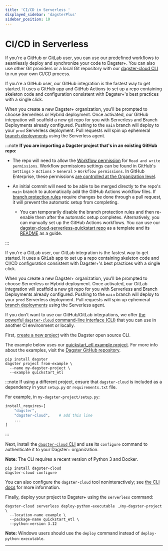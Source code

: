```yaml
---
title: 'CI/CD in Serverless '
displayed_sidebar: 'dagsterPlus'
sidebar_position: 10
---
```


# CI/CD in Serverless

If you're a GitHub or GitLab user, you can use our predefined workflows to seamlessly deploy and synchronize your code to Dagster+. You can also use other Git providers or a local Git repository with our [dagster-cloud CLI](/dagster-plus/deployment/branch-deployments/dagster-cloud-cli) to run your own CI/CD process.

<Tabs groupId="method">
<TabItem value="GitHub" label="With GitHub">

If you're a GitHub user, our GitHub integration is the fastest way to get started. It uses a GitHub app and GitHub Actions to set up a repo containing skeleton code and configuration consistent with Dagster+'s best practices with a single click.

When you create a new Dagster+ organization, you'll be prompted to choose Serverless or Hybrid deployment. Once activated, our GitHub integration will scaffold a new git repo for you with Serverless and Branch Deployments already configured. Pushing to the `main` branch will deploy to your `prod` Serverless deployment. Pull requests will spin up ephemeral [branch deployments](/dagster-plus/deployment/branch-deployments) using the Serverless agent.

:::note
**If you are importing a Dagster project that's in an existing GitHub repo:**

- The repo will need to allow the [Workflow permission](https://docs.github.com/en/repositories/managing-your-repositorys-settings-and-features/enabling-features-for-your-repository/managing-github-actions-settings-for-a-repository) for `Read and write permissions`. Workflow permissions settings can be found in GitHub's `Settings` > `Actions` > `General` > `Workflow permissions`. In GitHub Enterprise, these permissions [are controlled at the Organization level](https://github.com/orgs/community/discussions/57244).

- An initial commit will need to be able to be merged directly to the repo's `main` branch to automatically add the GitHub Actions workflow files. If [branch protection rules](https://docs.github.com/en/repositories/configuring-branches-and-merges-in-your-repository/managing-protected-branches/about-protected-branches#about-protected-branches) require changes be done through a pull request, it will prevent the automatic setup from completing.

  - You can temporarily disable the branch protection rules and then re-enable them after the automatic setup completes. Alternatively, you can manually set up the GitHub Actions workflows. You can use our [dagster-cloud-serverless-quickstart repo](https://github.com/dagster-io/dagster-cloud-serverless-quickstart) as a template and its [README](https://github.com/dagster-io/dagster-cloud-serverless-quickstart/blob/main/README.md) as a guide.

:::

</TabItem>

<TabItem value="GitLab" label="With GitLab">

If you're a GitLab user, our GitLab integration is the fastest way to get started. It uses a GitLab app to set up a repo containing skeleton code and CI/CD configuration consistent with Dagster+'s best practices with a single click.

When you create a new Dagster+ organization, you'll be prompted to choose Serverless or Hybrid deployment. Once activated, our GitLab integration will scaffold a new git repo for you with Serverless and Branch Deployments already configured. Pushing to the `main` branch will deploy to your `prod` Serverless deployment. Pull requests will spin up ephemeral [branch deployments](/dagster-plus/deployment/branch-deployments) using the Serverless agent.

</TabItem>

<TabItem value="Other" label="Other Git providers or local development">

If you don't want to use our GitHub/GitLab integrations, we offer [the powerful `dagster-cloud` command-line interface (CLI)](/dagster-plus/deployment/branch-deployments/dagster-cloud-cli) that you can use in another CI environment or locally.

First, [create a new project](/getting-started/quickstart) with the Dagster open source CLI.

The example below uses our [quickstart_etl example project](https://github.com/dagster-io/dagster/tree/master/examples/quickstart_etl). For more info about the examples, visit the [Dagster GitHub repository](https://github.com/dagster-io/dagster/tree/master/examples).

```shell
pip install dagster
dagster project from-example \
  --name my-dagster-project \
  --example quickstart_etl
```

:::note
If using a different project, ensure that `dagster-cloud` is included as a dependency in your `setup.py` or `requirements.txt` file.

For example, in `my-dagster-project/setup.py`:

```python
install_requires=[
    "dagster",
    "dagster-cloud",    # add this line
    ...
]
```

:::

Next, install the [`dagster-cloud` CLI](/dagster-plus/deployment/branch-deployments/dagster-cloud-cli) and use its `configure` command to authenticate it to your Dagster+ organization.

**Note:** The CLI requires a recent version of Python 3 and Docker.

```shell
pip install dagster-cloud
dagster-cloud configure
```

You can also configure the `dagster-cloud` tool noninteractively; see [the CLI docs](/dagster-plus/deployment/branch-deployments/dagster-cloud-cli) for more information.

Finally, deploy your project to Dagster+ using the `serverless` command:

```shell
dagster-cloud serverless deploy-python-executable ./my-dagster-project \
  --location-name example \
  --package-name quickstart_etl \
  --python-version 3.12
```

**Note:** Windows users should use the `deploy` command instead of `deploy-python-executable`.

</TabItem>
</Tabs>

---

